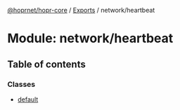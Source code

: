 [@hoprnet/hopr-core](../README.md) / [Exports](../modules.md) / network/heartbeat

# Module: network/heartbeat

## Table of contents

### Classes

- [default](../classes/network_heartbeat.default.md)
